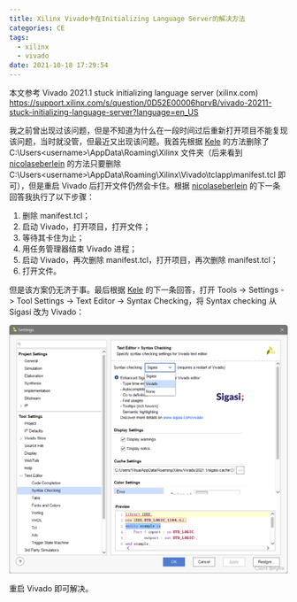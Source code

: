 ```yaml
---
title: Xilinx Vivado卡在Initializing Language Server的解决方法
categories: CE
tags:
  - xilinx
  - vivado
date: 2021-10-18 17:29:54
---
```


本文参考
Vivado 2021.1 stuck initializing language server (xilinx.com)
https://support.xilinx.com/s/question/0D52E00006hprvB/vivado-20211-stuck-initializing-language-server?language=en_US

我之前曾出现过该问题，但是不知道为什么在一段时间过后重新打开项目不能复现该问题，当时就没管，但最近又出现该问题。我首先根据 [Kele](https://support.xilinx.com/s/profile/0052E00000N2tKUQAZ) 的方法删除了 C:\Users\<username>\AppData\Roaming\Xilinx 文件夹（后来看到 [nicolaseberlein](https://support.xilinx.com/s/profile/0052E00000N2pMqQAJ) 的方法只要删除 C:\Users\<username>\AppData\Roaming\Xilinx\Vivado\tclapp\manifest.tcl 即可），但是重启 Vivado 后打开文件仍然会卡住。根据 [nicolaseberlein](https://support.xilinx.com/s/profile/0052E00000N2pMqQAJ) 的下一条回答我执行了以下步骤：

1. 删除 manifest.tcl；
2. 启动 Vivado，打开项目，打开文件；
3. 等待其卡住为止；
4. 用任务管理器结束 Vivado 进程；
5. 启动 Vivado，再次删除 manifest.tcl，打开项目，再次删除 manifest.tcl；
6. 打开文件。

但是该方案仍无济于事。最后根据 [Kele](https://support.xilinx.com/s/profile/0052E00000N2tKUQAZ) 的下一条回答，打开 Tools -> Settings -> Tool Settings -> Text Editor -> Syntax Checking，将 Syntax checking 从 Sigasi 改为 Vivado：

![img](2021-10/64f195e2812d44ba9ed5df8cf4a2f4c1.png)

重启 Vivado 即可解决。
